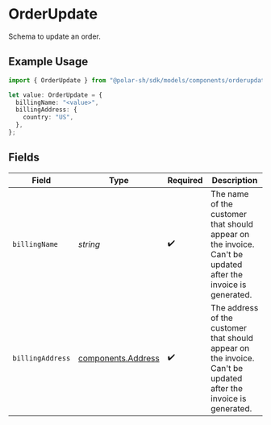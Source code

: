 # OrderUpdate

Schema to update an order.

## Example Usage

```typescript
import { OrderUpdate } from "@polar-sh/sdk/models/components/orderupdate.js";

let value: OrderUpdate = {
  billingName: "<value>",
  billingAddress: {
    country: "US",
  },
};
```

## Fields

| Field                                                                                                           | Type                                                                                                            | Required                                                                                                        | Description                                                                                                     |
| --------------------------------------------------------------------------------------------------------------- | --------------------------------------------------------------------------------------------------------------- | --------------------------------------------------------------------------------------------------------------- | --------------------------------------------------------------------------------------------------------------- |
| `billingName`                                                                                                   | *string*                                                                                                        | :heavy_check_mark:                                                                                              | The name of the customer that should appear on the invoice. Can't be updated after the invoice is generated.    |
| `billingAddress`                                                                                                | [components.Address](../../models/components/address.md)                                                        | :heavy_check_mark:                                                                                              | The address of the customer that should appear on the invoice. Can't be updated after the invoice is generated. |